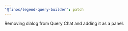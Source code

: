 ```yaml
---
'@finos/legend-query-builder': patch
---
```


Removing dialog from Query Chat and adding it as a panel.
